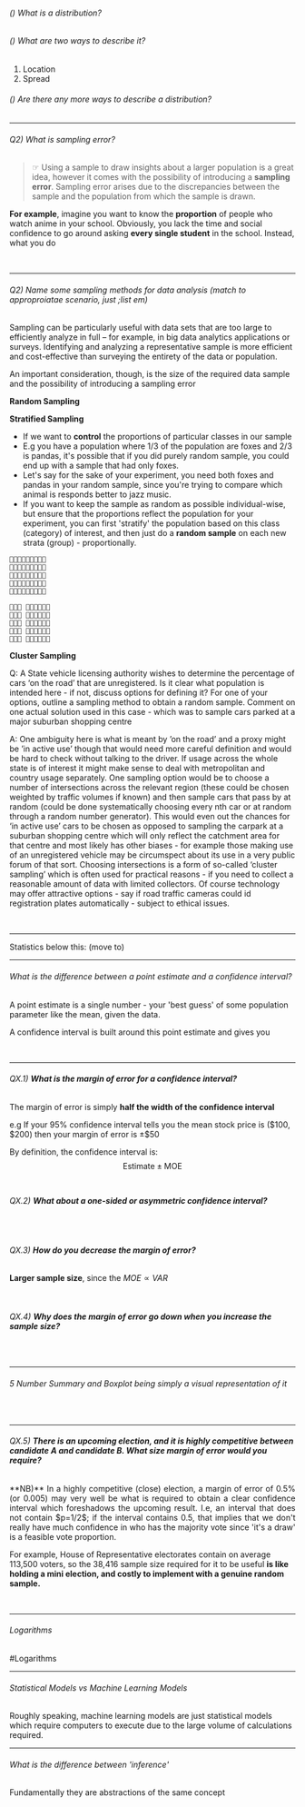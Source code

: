 ###### () What is a distribution? 


###### () What are two ways to describe it? 

1. Location
2. Spread

###### () Are there any more ways to describe a distribution? 

---

###### Q2) What is sampling error? 

> ☞ Using a sample to draw insights about a larger population is a great idea, however it comes with the possibility of introducing a **sampling error**. Sampling error arises due to the discrepancies between the sample and the population from which the sample is drawn.

**For example**, imagine you want to know the **proportion** of people who watch anime in your school. Obviously, you lack the time and social confidence to go around asking **every single student** in the school. Instead, what you do 

<br>

---

###### Q2) Name some sampling methods for data analysis (match to approproiatae scenario, just ;list em)

Sampling can be particularly useful with data sets that are too large to efficiently analyze in full – for example, in big data analytics applications or surveys. Identifying and analyzing a representative sample is more efficient and cost-effective than surveying the entirety of the data or population. 

An important consideration, though, is the size of the required data sample and the possibility of introducing a sampling error



**Random Sampling**


**Stratified Sampling**
- If we want to **control** the proportions of particular classes in our sample
- E.g you have a population where 1/3 of the population are foxes and 2/3 is pandas, it's possible that if you did purely random sample, you could end up with a sample that had only foxes. 
- Let's say for the sake of your experiment, you need both foxes and pandas in your random sample, since you're trying to compare which animal is responds better to jazz music. 
- If you want to keep the sample as random as possible individual-wise, but ensure that the proportions reflect the population for your experiment, you can first 'stratify' the population based on this class (category) of interest, and then just do a **random sample** on each new strata (group) - proportionally. 

```
🐼🐼🐼🐼🦊🐼🐼🐼🐼
🐼🐼🦊🦊🦊🐼🐼🦊🐼
🐼🐼🦊🦊🐼🦊🐼🐼🐼
🐼🐼🐼🦊🐼🐼🦊🦊🐼
🐼🦊🦊🐼🐼🐼🦊🐼🦊
```


```
🦊🦊🦊 🐼🐼🐼🐼🐼🐼
🦊🦊🦊 🐼🐼🐼🐼🐼🐼
🦊🦊🦊 🐼🐼🐼🐼🐼🐼
🦊🦊🦊 🐼🐼🐼🐼🐼🐼
🦊🦊🦊 🐼🐼🐼🐼🐼🐼
```


**Cluster Sampling**

Q: A State vehicle licensing authority wishes to determine the percentage of cars ‘on the road’ that are unregistered. Is it clear what population is intended here - if not, discuss options for defining it? For one of your options, outline a sampling method to obtain a random sample. Comment on one actual solution used in this case - which was to sample cars parked at a major suburban shopping centre 

A: One ambiguity here is what is meant by ’on the road’ and a proxy might be ’in active use’ though that would need more careful definition and would be hard to check without talking to the driver. If usage across the whole state is of interest it might make sense to deal with metropolitan and country usage separately. One sampling option would be to choose a number of intersections across the relevant region (these could be chosen weighted by traffic volumes if known) and then sample cars that pass by at random (could be done systematically choosing every nth car or at random through a random number generator). This would even out the chances for ‘in active use’ cars to be chosen as opposed to sampling the carpark at a suburban shopping centre which will only reflect the catchment area for that centre and most likely has other biases - for example those making use of an unregistered vehicle may be circumspect about its use in a very public forum of that sort. Choosing intersections is a form of so-called ‘cluster sampling’ which is often used for practical reasons - if you need to collect a reasonable amount of data with limited collectors. Of course technology may offer attractive options - say if road traffic cameras could id registration plates automatically - subject to ethical issues.


<br>

---

Statistics below this: (move to)

---

###### What is the difference between a point estimate and a confidence interval?

A point estimate is a single number - your 'best guess' of some population parameter like the mean, given the data. 

A confidence interval is built around this point estimate and gives you 

<br> 

---


###### QX.1) **What is the margin of error for a confidence interval?**

The margin of error is simply **half the width of the confidence interval**

e.g If your 95% confidence interval tells you the mean stock price is $(\$100, \$200)$ then your margin of error is $\pm \$50$

By definition, the confidence interval is: $$\text{Estimate} \pm \text{MOE}$$<br>

###### QX.2) **What about a one-sided or asymmetric confidence interval?**


<br>

###### QX.3) **How do you decrease the margin of error?**


**Larger sample size**, since the $MOE \propto VAR$

<br>

###### QX.4) **Why does the margin of error go down when you increase the sample size?**


<br>

---


###### 5 Number Summary and Boxplot being simply a visual representation of it 

<br>

---

###### QX.5) **There is an upcoming election, and it is highly competitive between candidate A and candidate B. What size margin of error would you require?**

<p style="text-align:justify;">**NB)** In a highly competitive (close) election, a margin of error of 0.5% (or 0.005) may very well be what is required to obtain a clear confidence interval which foreshadows the upcoming result. I.e, an interval that does not contain $p=1/2$; if the interval contains 0.5, that implies that we don't really have much confidence in who has the majority vote since 'it's a draw' is a feasible vote proportion.

For example, House of Representative electorates contain on average 113,500 voters, so the 38,416 sample size required for it to be useful **is like holding a mini election, and costly to implement with a genuine random sample.**</p>

<br>

---

###### Logarithms
#Logarithms



---

###### Statistical Models vs Machine Learning Models

Roughly speaking, machine learning models are just statistical models which require computers to execute due to the large volume of calculations required. 


---

###### What is the difference between 'inference' 

Fundamentally they are abstractions of the same concept 